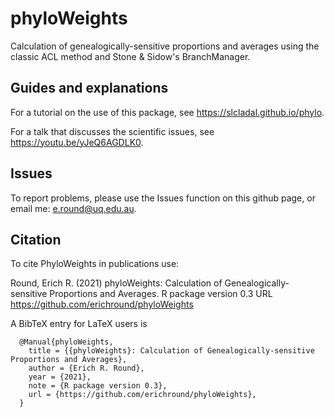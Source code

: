 # phyloWeights

Calculation of genealogically-sensitive proportions and averages using the classic ACL method and Stone & Sidow's BranchManager.

## Guides and explanations

For a tutorial on the use of this package, see https://slcladal.github.io/phylo.

For a talk that discusses the scientific issues, see https://youtu.be/yJeQ6AGDLK0.

## Issues

To report problems, please use the Issues function on this github page, or email me: e.round@uq.edu.au.

## Citation

To cite PhyloWeights in publications use:

  Round, Erich R. (2021) phyloWeights: Calculation of Genealogically-sensitive Proportions and Averages. R package version 0.3 URL https://github.com/erichround/phyloWeights

A BibTeX entry for LaTeX users is

```
  @Manual{phyloWeights,
    title = {{phyloWeights}: Calculation of Genealogically-sensitive Proportions and Averages},
    author = {Erich R. Round},
    year = {2021},
    note = {R package version 0.3},
    url = {https://github.com/erichround/phyloWeights},
  }
```
